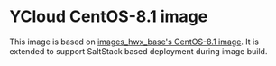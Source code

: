 # YCloud CentOS-8.1 image
This image is based on [images_hwx_base's CentOS-8.1 image](https://github.com/hortonworks/images_hwx_base/tree/master/generated-sources/centos8.1).
It is extended to support SaltStack based deployment during image build.
